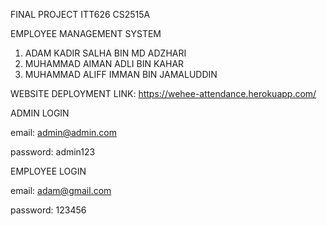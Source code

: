 FINAL PROJECT ITT626 CS2515A

EMPLOYEE MANAGEMENT SYSTEM

1. ADAM KADIR SALHA BIN MD ADZHARI
2. MUHAMMAD AIMAN ADLI BIN KAHAR
3. MUHAMMAD ALIFF IMMAN BIN JAMALUDDIN

WEBSITE DEPLOYMENT LINK:
https://wehee-attendance.herokuapp.com/

ADMIN LOGIN

email: admin@admin.com

password: admin123

EMPLOYEE LOGIN

email: adam@gmail.com

password: 123456